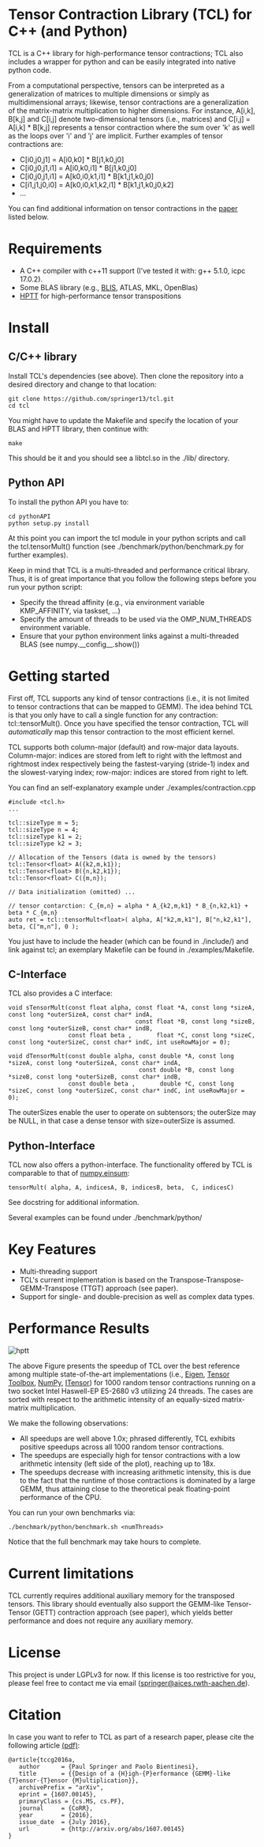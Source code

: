 # Tensor Contraction Library (TCL) for C++ (and Python)

TCL is a C++ library for high-performance tensor contractions; TCL also includes
a wrapper for python and can be easily integrated into native python code.

From a computational perspective, tensors
can be interpreted as a generalization of matrices to multiple dimensions or simply as
multidimensional arrays; likewise, tensor contractions
are a generalization of the matrix-matrix multiplication to higher
dimensions. For instance, A[i,k], B[k,j] and C[i,j] denote two-dimensional
tensors (i.e., matrices) and C[i,j] = A[i,k] * B[k,j] represents a tensor
contraction where the sum over 'k' as well as the loops over 'i' and 'j' are
implicit. Further examples of tensor contractions are: 

* C[i0,j0,j1] = A[i0,k0] * B[j1,k0,j0]
* C[i0,j0,j1,i1] = A[i0,k0,i1] * B[j1,k0,j0]
* C[i0,j0,j1,i1] = A[k0,i0,k1,i1] * B[k1,j1,k0,j0]
* C[i1,j1,j0,i0] = A[k0,i0,k1,k2,i1] * B[k1,j1,k0,j0,k2]
* ...

You can find additional information on tensor contractions in the [paper](https://arxiv.org/abs/1607.00145) listed
below.

# Requirements

* A C++ compiler with c++11 support (I've tested it with: g++ 5.1.0, icpc 17.0.2).
* Some BLAS library (e.g., [BLIS](https://github.com/flame/blis), ATLAS, MKL,
  OpenBlas)
* [HPTT](https://github.com/springer13/hptt) for high-performance tensor transpositions

# Install

## C/C++ library

Install TCL's dependencies (see above). Then clone the repository into a desired directory and change to that location:

    git clone https://github.com/springer13/tcl.git
    cd tcl 

You might have to update the Makefile and specify the location of your BLAS and
HPTT library, then continue with:

    make

This should be it and you should see a libtcl.so in the ./lib/ directory.

## Python API

To install the python API you have to:

    cd pythonAPI
    python setup.py install

At this point you can import the tcl module in your python scripts and call the
tcl.tensorMult() function (see ./benchmark/python/benchmark.py for further examples).

Keep in mind that TCL is a multi-threaded and performance critical library.
Thus, it is of great importance that you follow the following steps before you
run your python script:

* Specify the thread affinity (e.g., via environment variable KMP_AFFINITY, via taskset, ...)
* Specify the amount of threads to be used via the OMP_NUM_THREADS environment
  variable.
* Ensure that your python environment links against a multi-threaded BLAS (see
  numpy.\_\_config\_\_.show())

# Getting started

First off, TCL supports any kind of tensor contractions (i.e., it is not limited
to tensor contractions that can be mapped to GEMM). The idea behind TCL is that you only 
have to call a single function for any contraction: tcl::tensorMult(). Once you
have specified the tensor contraction, TCL will _automatically_ map this tensor
contraction to the most efficient kernel.

TCL supports both column-major (default) and row-major data layouts. Column-major: indices are stored
from left to right with the leftmost and rightmost index respectively being
the fastest-varying (stride-1) index and the slowest-varying index; row-major: indices are stored
from right to left.

You can find an self-explanatory example under ./examples/contraction.cpp

    #include <tcl.h>
    ...

    tcl::sizeType m = 5;
    tcl::sizeType n = 4;
    tcl::sizeType k1 = 2;
    tcl::sizeType k2 = 3;

    // Allocation of the Tensors (data is owned by the tensors)
    tcl::Tensor<float> A({k2,m,k1});
    tcl::Tensor<float> B({n,k2,k1});
    tcl::Tensor<float> C({m,n});

    // Data initialization (omitted) ...

    // tensor contarction: C_{m,n} = alpha * A_{k2,m,k1} * B_{n,k2,k1} + beta * C_{m,n}
    auto ret = tcl::tensorMult<float>( alpha, A["k2,m,k1"], B["n,k2,k1"], beta, C["m,n"], 0 );


You just have to include the header (which can be found in ./include/) and link
against tcl; an exemplary Makefile can be found in ./examples/Makefile.

## C-Interface

TCL also provides a C interface:

    void sTensorMult(const float alpha, const float *A, const long *sizeA, const long *outerSizeA, const char* indA,
                                        const float *B, const long *sizeB, const long *outerSizeB, const char* indB,
                     const float beta ,       float *C, const long *sizeC, const long *outerSizeC, const char* indC, int useRowMajor = 0);

    void dTensorMult(const double alpha, const double *A, const long *sizeA, const long *outerSizeA, const char* indA,
                                         const double *B, const long *sizeB, const long *outerSizeB, const char* indB,
                     const double beta ,       double *C, const long *sizeC, const long *outerSizeC, const char* indC, int useRowMajor = 0);

The outerSizes enable the user to operate on subtensors; the outerSize may be NULL, in that
case a dense tensor with size=outerSize is assumed.

## Python-Interface

TCL now also offers a python-interface. The functionality offered by TCL is comparable to that of [numpy.einsum](https://docs.scipy.org/doc/numpy/reference/generated/numpy.einsum.html):

    tensorMult( alpha, A, indicesA, B, indicesB, beta,  C, indicesC)

See docstring for additional information.

Several examples can be found under ./benchmark/python/

# Key Features

* Multi-threading support
* TCL's current implementation is based on the
  Transpose-Transpose-GEMM-Transpose (TTGT) approach (see paper).
* Support for single- and double-precision as well as complex data types.


# Performance Results

![hptt](https://github.com/springer13/tcl/blob/master/misc/tcl_speedup.png)

The above Figure presents the speedup of TCL over the best 
reference among multiple state-of-the-art implementations (i.e., [Eigen](http://eigen.tuxfamily.org), 
[Tensor Toolbox](http://www.sandia.gov/~tgkolda/TensorToolbox), [NumPy](http://www.numpy.org/), [ITensor](http://itensor.org/)) for 1000 random tensor contractions running on a two
socket Intel Haswell-EP E5-2680 v3 utilizing 24 threads. The cases are sorted with respect to the arithmetic
intensity of an equally-sized matrix-matrix multiplication. 

We make the following observations: 

* All speedups are well above 1.0x; phrased differently, TCL exhibits positive speedups across all 1000 random tensor contractions. 
* The speedups are especially high for tensor contractions with a low arithmetic intensity (left side of the plot), reaching up to 18x. 
* The speedups decrease with increasing arithmetic intensity, this is due to the fact that the runtime of those contractions is dominated by a large GEMM, thus attaining close to the theoretical peak floating-point performance of the CPU.

You can run your own benchmarks via:

    ./benchmark/python/benchmark.sh <numThreads>

Notice that the full benchmark may take hours to complete.

# Current limitations

TCL currently requires additional auxiliary memory for the transposed tensors. 
This library should eventually also support the GEMM-like Tensor-Tensor (GETT)
contraction approach (see paper), which yields better performance and does not
require any auxiliary memory.


# License

This project is under LGPLv3 for now. If this license is too restrictive for you,
please feel free to contact me via email (springer@aices.rwth-aachen.de).


# Citation

In case you want to refer to TCL as part of a research paper, please cite the following
article [(pdf)](https://arxiv.org/abs/1607.00145):
```
@article{tccg2016a,
   author      = {Paul Springer and Paolo Bientinesi},
   title       = {{Design of a {H}igh-{P}erformance {GEMM}-like {T}ensor-{T}ensor {M}ultiplication}},
   archivePrefix = "arXiv",
   eprint = {1607.00145},
   primaryClass = {cs.MS, cs.PF},
   journal     = {CoRR},
   year        = {2016},
   issue_date  = {July 2016},
   url         = {http://arxiv.org/abs/1607.00145}
}
``` 


